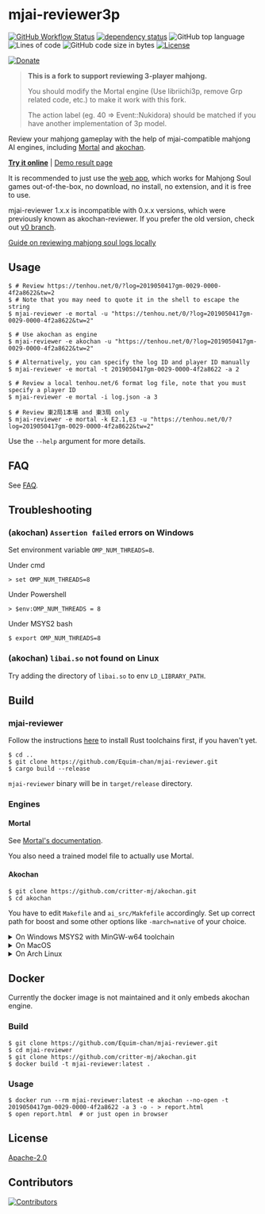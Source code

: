 # mjai-reviewer3p

[![GitHub Workflow Status](https://img.shields.io/github/actions/workflow/status/hidacow/mjai-reviewer3p/build.yml)](https://github.com/Equim-chan/mjai-reviewer/actions)
[![dependency status](https://deps.rs/repo/github/hidacow/mjai-reviewer3p/status.svg)](https://deps.rs/repo/github/Equim-chan/mjai-reviewer)
![GitHub top language](https://img.shields.io/github/languages/top/hidacow/mjai-reviewer3p)
![Lines of code](https://www.aschey.tech/tokei/github/hidacow/mjai-reviewer3p)
![GitHub code size in bytes](https://img.shields.io/github/languages/code-size/hidacow/mjai-reviewer3p)
[![License](https://img.shields.io/github/license/Equim-chan/mjai-reviewer)](https://github.com/Equim-chan/mjai-reviewer/blob/master/LICENSE)

[![Donate](https://img.shields.io/badge/Donate-%E2%9D%A4%EF%B8%8F-blue?style=social)](https://mortal.ekyu.moe/donate.html)

> **This is a fork to support reviewing 3-player mahjong.**
>
> You should modify the Mortal engine (Use libriichi3p, remove Grp related code, etc.) to make it work with this fork.
>
> The action label (eg. 40 => Event::Nukidora) should be matched if you have another implementation of 3p model.

Review your mahjong gameplay with the help of mjai-compatible mahjong AI engines,
including [Mortal](https://github.com/Equim-chan/Mortal) and [akochan](https://github.com/critter-mj/akochan).

**[Try it online](https://mjai.ekyu.moe)** | [Demo result page](https://gh.ekyu.moe/mjai-reviewer-demo.html)

It is recommended to just use the [web app](https://mjai.ekyu.moe), which works for Mahjong Soul games out-of-the-box,
no download, no install, no extension, and it is free to use.

mjai-reviewer 1.x.x is incompatible with 0.x.x versions, which were previously known as akochan-reviewer. If you prefer
the old version, check out [v0 branch](https://github.com/Equim-chan/mjai-reviewer/tree/v0).

[Guide on reviewing mahjong soul logs locally](https://github.com/Equim-chan/mjai-reviewer/blob/master/mjsoul.adoc)

## Usage

```console
$ # Review https://tenhou.net/0/?log=2019050417gm-0029-0000-4f2a8622&tw=2
$ # Note that you may need to quote it in the shell to escape the string
$ mjai-reviewer -e mortal -u "https://tenhou.net/0/?log=2019050417gm-0029-0000-4f2a8622&tw=2"

$ # Use akochan as engine
$ mjai-reviewer -e akochan -u "https://tenhou.net/0/?log=2019050417gm-0029-0000-4f2a8622&tw=2"

$ # Alternatively, you can specify the log ID and player ID manually
$ mjai-reviewer -e mortal -t 2019050417gm-0029-0000-4f2a8622 -a 2

$ # Review a local tenhou.net/6 format log file, note that you must specify a player ID
$ mjai-reviewer -e mortal -i log.json -a 3

$ # Review 東2局1本場 and 東3局 only
$ mjai-reviewer -e mortal -k E2.1,E3 -u "https://tenhou.net/0/?log=2019050417gm-0029-0000-4f2a8622&tw=2"
```

Use the `--help` argument for more details.

## FAQ

See [FAQ](https://github.com/Equim-chan/mjai-reviewer/blob/master/faq.md).

## Troubleshooting

### (akochan) `Assertion failed` errors on Windows

Set environment variable `OMP_NUM_THREADS=8`.

Under cmd

```console
> set OMP_NUM_THREADS=8
```

Under Powershell

```console
> $env:OMP_NUM_THREADS = 8
```

Under MSYS2 bash

```console
$ export OMP_NUM_THREADS=8
```

### (akochan) `libai.so` not found on Linux

Try adding the directory of `libai.so` to env `LD_LIBRARY_PATH`.

## Build

### mjai-reviewer

Follow the instructions [here](https://www.rust-lang.org/learn/get-started) to install Rust toolchains first, if you
haven't yet.

```console
$ cd ..
$ git clone https://github.com/Equim-chan/mjai-reviewer.git
$ cargo build --release
```

`mjai-reviewer` binary will be in `target/release` directory.

### Engines

#### Mortal

See [Mortal's documentation](https://mortal.ekyu.moe/user/build.html).

You also need a trained model file to actually use Mortal.

#### Akochan

```console
$ git clone https://github.com/critter-mj/akochan.git
$ cd akochan
```

You have to edit `Makefile` and `ai_src/Makfefile` accordingly. Set up correct path for boost and some other options
like `-march=native` of your choice.

<details><summary>On Windows MSYS2 with MinGW-w64 toolchain</summary>
<p>

```console
$ pacman -Syu mingw-w64-x86_64-{toolchain,boost}
```

Edit `Makefile`:

```Makefile
LIBS = -lboost_system-mt -lws2_32 -L./ -lai -s
```

Edit `ai_src/Makefile`:

```Makefile
LIBS = -lboost_system-mt -lws2_32
```

```console
$ cd ai_src
$ make
$ cd ..
$ make
```

</p>
</details>

<details><summary>On MacOS</summary>
<p>

```console
$ brew install llvm libomp boost
$ cd ai_src
$ make -f Makefile_MacOS
$ cd ..
$ make -f Makefile_MacOS
```

</p>
</details>

<details><summary>On Arch Linux</summary>
<p>

```console
$ sudo pacman -Syu base-devel boost
$ make -f Makefile_Linux
$ cd ..
$ make -f Makefile_Linux
```

</p>
</details>

## Docker

Currently the docker image is not maintained and it only embeds akochan engine.

### Build

```console
$ git clone https://github.com/Equim-chan/mjai-reviewer.git
$ cd mjai-reviewer
$ git clone https://github.com/critter-mj/akochan.git
$ docker build -t mjai-reviewer:latest .
```

### Usage

```console
$ docker run --rm mjai-reviewer:latest -e akochan --no-open -t 2019050417gm-0029-0000-4f2a8622 -a 3 -o - > report.html
$ open report.html  # or just open in browser
```

## License

[Apache-2.0](https://github.com/Equim-chan/mjai-reviewer/blob/master/LICENSE)

## Contributors

[![Contributors](https://contrib.rocks/image?repo=Equim-chan/mjai-reviewer)](https://github.com/Equim-chan/mjai-reviewer/graphs/contributors)
